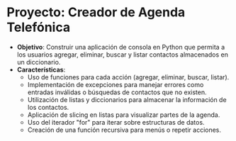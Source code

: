 # Proyecto: **Creador de Agenda Telefónica**
- **Objetivo**: Construir una aplicación de consola en Python que permita a los usuarios agregar, eliminar, buscar y listar contactos almacenados en un diccionario.
- **Características**:
  - Uso de funciones para cada acción (agregar, eliminar, buscar, listar).
  - Implementación de excepciones para manejar errores como entradas inválidas o búsquedas de contactos que no existen.
  - Utilización de listas y diccionarios para almacenar la información de los contactos.
  - Aplicación de slicing en listas para visualizar partes de la agenda.
  - Uso del iterador "for" para iterar sobre estructuras de datos.
  - Creación de una función recursiva para menús o repetir acciones.
